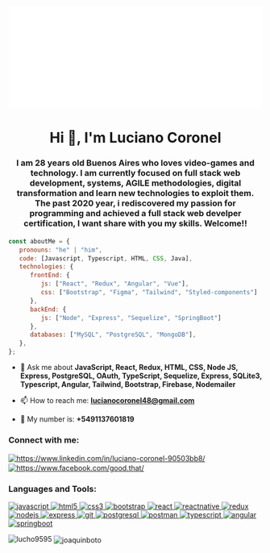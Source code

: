 <img src="https://github.com/BryanCPineda/BryanCPineda/blob/main/svg.svg" alt="hello world"/>


<h1 align="center">Hi 👋, I'm Luciano Coronel</h1>

<h3 align="center">I am 28 years old Buenos Aires who loves video-games and technology. I am currently focused on full stack web development, systems, AGILE methodologies, digital transformation and learn new technologies to exploit them. The past 2020 year, i rediscovered my passion for programming and achieved a full stack web develper certification, I want share with you my skills. Welcome!!</h3>

```javascript
const aboutMe = {
   pronouns: "he" | "him",
   code: [Javascript, Typescript, HTML, CSS, Java],
   technologies: {
      frontEnd: {
         js: ["React", "Redux", "Angular", "Vue"],
         css: ["Bootstrap", "Figma", "Tailwind", "Styled-components"]
      },
      backEnd: {
         js: ["Node", "Express", "Sequelize", "SpringBoot"]
      },
      databases: ["MySQL", "PostgreSQL", "MongoDB"],
   },
};
```
- 💬 Ask me about **JavaScript, React, Redux, HTML, CSS, Node JS, Express, PostgreSQL, OAuth, TypeScript, Sequelize, Express, SQLite3, Typescript, Angular, Tailwind, Bootstrap, Firebase, Nodemailer**

- 📫 How to reach me: **lucianocoronel48@gmail.com**

- 📱 My number is: **+5491137601819**

<h3 align="left">Connect with me:</h3>
<p align="left">
<a href="https://www.linkedin.com/in/luciano-coronel-90503bb8/" target="_blank"><img align="center" src="https://cdn.jsdelivr.net/npm/simple-icons@3.0.1/icons/linkedin.svg" alt="https://www.linkedin.com/in/luciano-coronel-90503bb8/" height="30" width="40" /></a>
<a href="https://www.facebook.com/good.that/" target="_blank"><img align="center" src="https://cdn.jsdelivr.net/npm/simple-icons@3.0.1/icons/facebook.svg" alt="https://www.facebook.com/good.that/" height="30" width="40" /></a>
</p>

<h3 align="left">Languages and Tools:</h3>
<p align="left">  <a href="https://developer.mozilla.org/en-US/docs/Web/JavaScript" target="_blank"> <img src="https://upload.wikimedia.org/wikipedia/commons/thumb/9/99/Unofficial_JavaScript_logo_2.svg/1024px-Unofficial_JavaScript_logo_2.svg.png" alt="javascript" width="40" height="40"/> </a> 
<a href="https://www.w3.org/html/" target="_blank"> <img src="https://upload.wikimedia.org/wikipedia/commons/thumb/3/38/HTML5_Badge.svg/600px-HTML5_Badge.svg.png" alt="html5" width="40" height="40"/> </a>
<a href="https://www.w3schools.com/css/" target="_blank"> <img src="https://cdn4.iconfinder.com/data/icons/social-media-logos-6/512/121-css3-512.png" alt="css3" width="40" height="40"/> </a> 
<a href="https://getbootstrap.com" target="_blank"> <img src="https://upload.wikimedia.org/wikipedia/commons/thumb/b/b2/Bootstrap_logo.svg/1024px-Bootstrap_logo.svg.png" alt="bootstrap" width="40" height="40"/> </a> 
<a href="https://reactjs.org/" target="_blank"> <img src="https://seeklogo.com/images/R/react-logo-7B3CE81517-seeklogo.com.png" alt="react" width="40" height="40"/> </a> 
<a href="https://reactnative.dev/" target="_blank"> <img src="https://reactnative.dev/img/header_logo.svg" alt="reactnative" width="40" height="40"/> </a> 
<a href="https://redux.js.org" target="_blank"> <img src="https://seeklogo.com/images/R/redux-logo-9CA6836C12-seeklogo.com.png" alt="redux" width="40" height="40"/> </a>
<a href="https://nodejs.org" target="_blank"> <img src="https://cdn.pixabay.com/photo/2015/04/23/17/41/node-js-736399_960_720.png" alt="nodejs" height="40"/> </a>
<a href="https://expressjs.com" target="_blank"> <img src="https://i.cloudup.com/zfY6lL7eFa-3000x3000.png" alt="express" height="40"/> </a> 
<a href="https://git-scm.com/" target="_blank"> <img src="https://www.vectorlogo.zone/logos/git-scm/git-scm-icon.svg" alt="git" width="40" height="40"/> </a> 
<a href="https://www.postgresql.org" target="_blank"> <img src="https://upload.wikimedia.org/wikipedia/commons/thumb/2/29/Postgresql_elephant.svg/1200px-Postgresql_elephant.svg.png" alt="postgresql" width="40" height="40"/> </a> 
<a href="https://postman.com" target="_blank"> <img src="https://www.vectorlogo.zone/logos/getpostman/getpostman-icon.svg" alt="postman" width="40" height="40"/> </a> 
<a href="https://www.typescriptlang.org/" target="_blank"> <img src="https://upload.wikimedia.org/wikipedia/commons/thumb/4/4c/Typescript_logo_2020.svg/1200px-Typescript_logo_2020.svg.png" alt="typescript" width="40" height="40"/> </a>
<a href="https://angular.io" target="_blank"><img src="https://repository-images.githubusercontent.com/24195339/87018c00-694b-11e9-8b5f-c34826306d36" alt="angular" width="40" height="40"/></a>
<a href="https://spring.io" target="_blank"><img src="https://www.vincenzoracca.com/images/spring.png" alt="springboot" width="40" height="40"/></a>

<p><img align="left" src="https://github-readme-stats.vercel.app/api/top-langs?username=lucho9595&show_icons=true&theme=dark&locale=en&layout=compact" alt="lucho9595" /></p>

<p>&nbsp;<img align="center" src="https://github-readme-stats.vercel.app/api?username=lucho9595&show_icons=true&locale=en" alt="joaquinboto" /></p>
